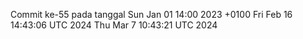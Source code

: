 Commit ke-55 pada tanggal Sun Jan 01 14:00 2023 +0100
Fri Feb 16 14:43:06 UTC 2024
Thu Mar  7 10:43:21 UTC 2024
